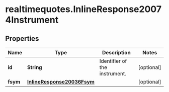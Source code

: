 # realtimequotes.InlineResponse20074Instrument

## Properties

Name | Type | Description | Notes
------------ | ------------- | ------------- | -------------
**id** | **String** | Identifier of the instrument. | [optional] 
**fsym** | [**InlineResponse20036Fsym**](InlineResponse20036Fsym.md) |  | [optional] 


